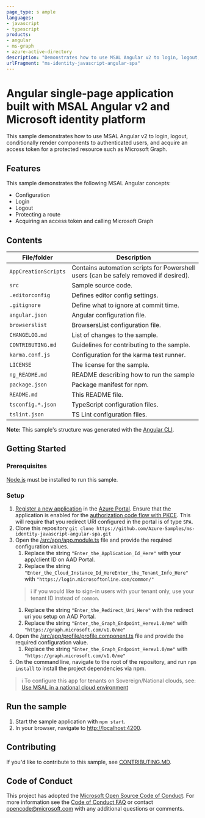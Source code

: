 ```yaml
---
page_type: s ample 
languages:
- javascript
- typescript
products:
- angular
- ms-graph
- azure-active-directory
description: "Demonstrates how to use MSAL Angular v2 to login, logout, protect a route, and acquire an access token for a protected resource such as Microsoft Graph."
urlFragment: "ms-identity-javascript-angular-spa"
---
```


# Angular single-page application built with MSAL Angular v2 and Microsoft identity platform

This sample demonstrates how to use MSAL Angular v2 to login, logout, conditionally render components to authenticated users, and acquire an access token for a protected resource such as Microsoft Graph.

## Features

This sample demonstrates the following MSAL Angular concepts:

* Configuration
* Login
* Logout
* Protecting a route
* Acquiring an access token and calling Microsoft Graph

## Contents

| File/folder       | Description                                |
|-------------------|--------------------------------------------|
| `AppCreationScripts` | Contains automation scripts for Powershell users (can be safely removed if desired). |
| `src`             | Sample source code.                        |
| `.editorconfig`   | Defines editor config settings.            |
| `.gitignore`      | Define what to ignore at commit time.      |
| `angular.json`    | Angular configuration file.                |
| `browserslist`    | BrowsersList configuration file.           |
| `CHANGELOG.md`    | List of changes to the sample.             |
| `CONTRIBUTING.md` | Guidelines for contributing to the sample. |
| `karma.conf.js`   | Configuration for the karma test runner.   |
| `LICENSE`         | The license for the sample.                |
| `ng_README.md`    | README describing how to run the sample    |
| `package.json`    | Package manifest for npm.                  |
| `README.md`       | This README file.                          |
| `tsconfig.*.json` | TypeScript configuration files.            |
| `tslint.json`     | TS Lint configuration files.               |

**Note:** This sample's structure was generated with the [Angular CLI](https://cli.angular.io/).

## Getting Started

### Prerequisites

[Node.js](https://nodejs.org/en/) must be installed to run this sample.

### Setup

1. [Register a new application](https://docs.microsoft.com/azure/active-directory/develop/scenario-spa-app-registration) in the [Azure Portal](https://portal.azure.com). Ensure that the application is enabled for the [authorization code flow with PKCE](https://docs.microsoft.com/azure/active-directory/develop/v2-oauth2-auth-code-flow). This will require that you redirect URI configured in the portal is of type `SPA`.
1. Clone this repository `git clone https://github.com/Azure-Samples/ms-identity-javascript-angular-spa.git`
1. Open the [/src/app/app.module.ts](./src/app/app.module.ts) file and provide the required configuration values.
    1. Replace the string `"Enter_the_Application_Id_Here"` with your app/client ID on AAD Portal.
    1. Replace the string `"Enter_the_Cloud_Instance_Id_HereEnter_the_Tenant_Info_Here"` with `"https://login.microsoftonline.com/common/"`
    > :information_source: if you would like to sign-in users with your tenant only, use your tenant ID instead of `common`.
    1. Replace the string `"Enter_the_Redirect_Uri_Here"` with the redirect uri you setup on AAD Portal.
    1. Replace the string `"Enter_the_Graph_Endpoint_Herev1.0/me"` with `"https://graph.microsoft.com/v1.0/me"`
1. Open the [/src/app/profile/profile.component.ts](./src/app/profile/profile.component.ts) file and provide the required configuration value.
    1. Replace the string `"Enter_the_Graph_Endpoint_Herev1.0/me"` with `"https://graph.microsoft.com/v1.0/me"`
1. On the command line, navigate to the root of the repository, and run `npm install` to install the project dependencies via npm.

> :information_source: To configure this app for tenants on Sovereign/National clouds, see: [Use MSAL in a national cloud environment](https://docs.microsoft.com/azure/active-directory/develop/msal-national-cloud)

## Run the sample

1. Start the sample application with `npm start`.
2. In your browser, navigate to [http://localhost:4200](http://localhost:4200).

## Contributing

If you'd like to contribute to this sample, see [CONTRIBUTING.MD](./CONTRIBUTING.md).

## Code of Conduct

This project has adopted the [Microsoft Open Source Code of Conduct](https://opensource.microsoft.com/codeofconduct/).
For more information see the [Code of Conduct FAQ](https://opensource.microsoft.com/codeofconduct/faq/) or
contact [opencode@microsoft.com](mailto:opencode@microsoft.com) with any additional questions or comments.
